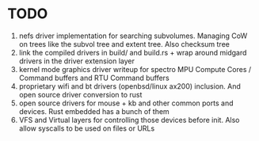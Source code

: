 # TODO

1. nefs driver implementation for searching subvolumes. Managing CoW on trees like the subvol tree and extent tree. Also checksum tree
2. link the compiled drivers in build/ and build.rs + wrap around midgard drivers in the driver extension layer
3. kernel mode graphics driver writeup for spectro MPU Compute Cores / Command buffers and RTU Command buffers
4. proprietary wifi and bt drivers (openbsd/linux ax200) inclusion. And open source driver conversion to rust
5. open source drivers for mouse + kb and other common ports and devices. Rust embedded has a bunch of them
6. VFS and Virtual layers for controlling those devices before init. Also allow syscalls to be used on files or URLs
